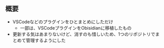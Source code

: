 ## 概要
- VSCodeなどのプラグインをひとまとめにしただけ
    - 一部は、VSCodeプラグインをObisidianに移植したもの
- 更新する気はあまりないけど、消すのも惜しいため、1つのリポジトリでまとめて管理するようにした
